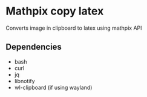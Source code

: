 # Mathpix copy latex

Converts image in clipboard to latex using mathpix API

## Dependencies

- bash
- curl
- jq
- libnotify
- wl-clipboard (if using wayland)